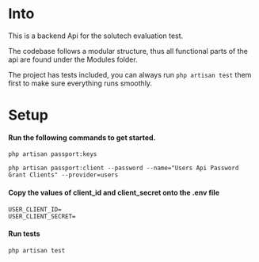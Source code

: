 # Into

This is a backend Api for the solutech evaluation test.

The codebase follows a modular structure, thus all functional
parts of the api are found under the Modules folder.

The project has tests included, you can always run `php artisan test`
them first to make sure everything runs smoothly.

# Setup

#### Run the following commands to get started.

    php artisan passport:keys

    php artisan passport:client --password --name="Users Api Password Grant Clients" --provider=users

#### Copy the values of client_id and client_secret onto the .env file

    USER_CLIENT_ID=
    USER_CLIENT_SECRET=

#### Run tests

    php artisan test
